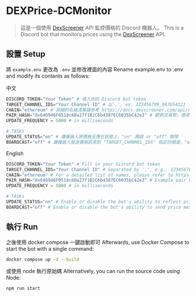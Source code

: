 # DEXPrice-DCMonitor

> 這是一個使用 [DexScreener](https://docs.dexscreener.com/) API 監控價格的 Discord 機器人。
> This is a Discord bot that monitors prices using the [DexScreener](https://docs.dexscreener.com/) API.

## 設置 Setup

將 `example.env` 更改為 `.env` 並修改裡面的內容
Rename example.env to .env and modify its contents as follows:

中文

```py
DISCORD_TOKEN="Your Token" # 填入你的 Discord bot token
TARGET_CHANNEL_IDS="Your Channel ID" # 以',', ex: 123456789,987654321
CHAIN="ethereum" # 詳細的名稱清單請參考 https://docs.dexscreener.com/api/reference
PAIR_HASH="0x646946F0518c6Ba27f1B2C6b4387EC6035bC42e3" # 範例交易對，使用的是 "丹 - PFPAsia" 的非官方交易對
UPDATE_FREQUENCY = 5000 # in milliseconds

# TASKs
UPDATE_STATUS="on" # 讓機器人將價格反應在狀態上，"on" 開啟 or "off" 關閉
BOARDCAST="off" # 讓機器人發送價格訊息到 "TARGET_CHANNEL_IDS" 指定的頻道，"on" 開啟 or "off" 關閉
```

English

```py
DISCORD_TOKEN="Your Token" # Fill in your Discord bot token
TARGET_CHANNEL_IDS="Your Channel ID" # Separated by ',', e.g., 123456789,987654321
CHAIN="ethereum" # For a detailed list of names, please refer to https://docs.dexscreener.com/api/reference
PAIR_HASH="0x646946F0518c6Ba27f1B2C6b4387EC6035bC42e3" # Example pair hash for the unofficial "Dan - PFPAsia" pair
UPDATE_FREQUENCY = 5000 # in milliseconds

# TASKs
UPDATE_STATUS="on" # Enable or disable the bot's ability to reflect prices in status. Use "on" or "off".
BOARDCAST="off" # Enable or disable the bot's ability to send price messages to the channels specified in "TARGET_CHANNEL_IDS". Use "on" or "off".
```

## 執行 Run

之後使用 docker compose 一鍵啟動即可
Afterwards, use Docker Compose to start the bot with a single command:

```sh
docker compose up -d --build
```

或使用 node 執行原始碼
Alternatively, you can run the source code using Node:

```sh
npm run start
```

